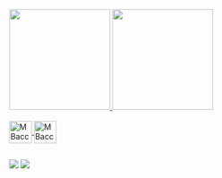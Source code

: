 <div>
  <a href="https://github.com/marcosbaccin">
  <img height="180em" src="https://github-readme-stats.vercel.app/api?username=marcosbaccin&show_icons=true&theme=dark&include_all_commits=true&count_private=true">
  <img height="180em" src="https://github-readme-stats.vercel.app/api/top-langs/?username=marcosbaccin&layout=compact&langs_count=16&theme=dark">
</div>

<div style="display: inlineblock"><br>
  <img align="center" alt="MBaccin-Java" height="40" width="40" src="https://cdn.jsdelivr.net/gh/devicons/devicon/icons/java/java-original.svg">
  <img align="center" alt="MBaccin-Python" height="40" width="40" src="https://cdn.jsdelivr.net/gh/devicons/devicon/icons/python/python-original.svg">
</div>

##

<div>
  <a href="https://www.facebook.com/marcosantonio.baccinpaulino" target="_blank"><img src="https://img.shields.io/badge/Facebook-1877F2?style=for-the-badge&logo=facebook&logoColor=white" target="_blank"></a>
   <a href="https://www.instagram.com/marcosantonio_bp/" target="_blank"><img src="https://img.shields.io/badge/Instagram-E4405F?style=for-the-badge&logo=instagram&logoColor=white" target="_blank"></a>
</div>
